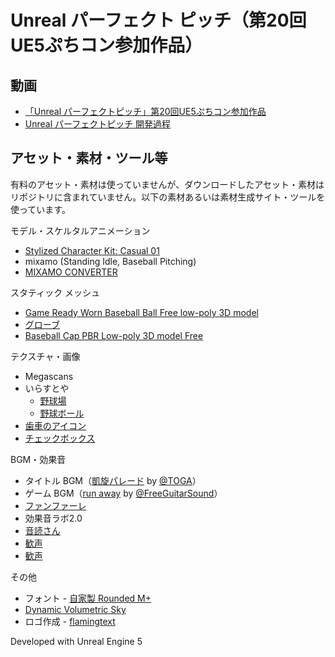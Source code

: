 # Unreal パーフェクト ピッチ（第20回UE5ぷちコン参加作品）

## 動画

- [「Unreal パーフェクトピッチ」第20回UE5ぷちコン参加作品](https://www.youtube.com/watch?v=DnecKArQzgg)
- [Unreal パーフェクトピッチ 開発過程](https://www.youtube.com/watch?v=1aYY0A2t9kg)

## アセット・素材・ツール等

有料のアセット・素材は使っていませんが、ダウンロードしたアセット・素材はリポジトリに含まれていません。以下の素材あるいは素材生成サイト・ツールを使っています。

モデル・スケルタルアニメーション

- [Stylized Character Kit: Casual 01](https://www.unrealengine.com/marketplace/product/stylized-male-character-kit-casual)
- mixamo (Standing Idle, Baseball Pitching)
- [MIXAMO CONVERTER](https://terribilisstudio.fr/?section=MC)

スタティック メッシュ

- [Game Ready Worn Baseball Ball Free low-poly 3D model](https://www.cgtrader.com/free-3d-models/sports/equipment/game-ready-worn-baseball-ball)
- [グローブ](https://sketchfab.com/3d-models/glove-6-6-20-deci600k-521804314ee74a3e976c84e235757ea0)
- [Baseball Cap PBR Low-poly 3D model Free](https://www.cgtrader.com/free-3d-models/sports/equipment/baseball-cap-3d-model)

テクスチャ・画像

- Megascans
- いらすとや
  - [野球場](https://www.irasutoya.com/2017/11/blog-post_720.html)
  - [野球ボール](https://www.irasutoya.com/2016/04/blog-post_661.html)
- [歯車のアイコン](https://www.bezybox.net/category/others/haguruma/)
- [チェックボックス](https://kotonohaworks.com/free-icons/check/)


BGM・効果音

- タイトル BGM（[凱旋パレード](https://dova-s.jp/bgm/play10804.html) by [@TOGA](https://twitter.com/toga_30848)）
- ゲーム BGM（[run away](https://free-guitar-sounds.work/%e3%80%90%e3%83%ab%e3%83%bc%e3%83%97%e3%80%91run-away/) by [@FreeGuitarSound](https://twitter.com/FreeGuitarSound)）
- [ファンファーレ](https://on-jin.com/sound/listshow.php?pagename=muci&title=%E3%82%B8%E3%83%B3%E3%82%B0%E3%83%AB%E3%83%BB%E3%83%95%E3%82%A1%E3%83%B3%E3%83%95%E3%82%A1%E3%83%BC%E3%83%AC05&janl=%E6%9B%B2%E7%B3%BB%E9%9F%B3&bunr=%E3%83%95%E3%82%A1%E3%83%B3%E3%83%95%E3%82%A1%E3%83%BC%E3%83%AC&kate=%E3%82%B8%E3%83%B3%E3%82%B0%E3%83%AB)
- 効果音ラボ2.0
- [音読さん](https://ondoku3.com/)
- [歓声](https://freesound.org/people/stephsinger22/sounds/52322/)
- [歓声](https://freesound.org/people/jayfrosting/sounds/333404/)

その他

- フォント - [自家製 Rounded M+](http://jikasei.me/font/rounded-mplus/about.html)
- [Dynamic Volumetric Sky](https://www.unrealengine.com/marketplace/product/dynamic-volumetric-sky)
- ロゴ作成 - [flamingtext](https://flamingtext.jp/)







Developed with Unreal Engine 5
